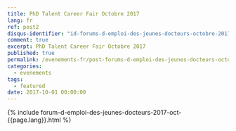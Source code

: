 ```yaml
---
title: PhD Talent Career Fair Octobre 2017
lang: fr
ref: post2
disqus-identifier: "id-forums-d-emploi-des-jeunes-docteurs-octobre-2017-2017-10-01-021406244298502797-9971528243668522-03990644012876132"
comment: true
excerpt: PhD Talent Career Fair Octobre 2017 
published: true
permalink: /evenements-fr/post-forums-d-emploi-des-jeunes-docteurs-octobre-2017-fr/
categories:
  - evenements
tags:
  - featured
date: 2017-10-01 00:00:00
---
```


{% include forum-d-emploi-des-jeunes-docteurs-2017-oct-{{page.lang}}.html %}
